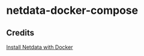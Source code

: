 # netdata-docker-compose

## Credits

[Install Netdata with Docker](https://learn.netdata.cloud/docs/netdata-agent/installation/docker)
<!-- [How to deploy monitoring on your VPS with Coolify and Netdata](https://peturgeorgievv.com/blog/how-to-deploy-monitoring-on-your-vps-with-coolify-and-netdata) -->
